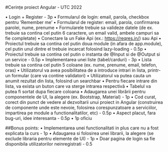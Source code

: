 #Cerințe proiect Angular - UTC 2022

•	Login + Register - 3p
•	Formularul de login: email, parola, checkbox pentru ‘Remember me’
•	Formularul de register: email, parola, confirmarea parolei, nume, prenume
•	Formularele trebuie sa valideze datele (de ex. trebuie sa contina cel putin 6 caractere, un email valid, ambele campuri sa fie completate)
•	Conectare la un Fake Api (ex.: https://reqres.in/) sau Api
•	Proiectul trebuie sa contina cel putin doua module (in afara de app.module), cel putin unul dintre el trebuie incarcat folosind lazy-loading - 0.5p
•	Proiectul trebuie sa contina cel putin o instanta de @Input si de @Output si un service - 0.5p
•	Implementarea unei liste (tabel/carduri) - 3p
•	Lista trebuie sa contina cel putin 5 coloane (ex. nume, prenume, email, telefon, oras)
•	Utilizatorul va avea posibilitatea de a introduce intrari in lista, printr-un formular (care va contine validatori)
•	Utilizatorul va putea cauta un anumit rezultat din lista, folosind un searchbar
•	Pentru fiecare intrare din lista, va exista un buton care va sterge intrarea respectivă
•	Tabelul va putea fi sortat dupa fiecare coloana
•	Adaugarea unei librării pentru componentele de UI, la alegere (ex. Bootstrap, Material) - 1p
•	Cod curat, corect din punct de vedere al dezvoltarii unui proiect in Angular (construirea de componente unde este nevoie, folosirea corespunzatoare a serviciilor, impartirea pe module a functionalitatilor, etc) - 0.5p
•	Aspect placut, fara bug-uri, idee interesanta - 0.5p
•	1p oficiu

##Bonus points: 
•	Implementarea unei functionalitati in plus care nu a fost explicata la curs - 1p
•	Adaugarea si folosirea unei librarii, la alegere 
(se exclude libraria pentru elemente de UI) - 1p
•	Doar pagina de login sa fie disponibila utilizatorilor neinregistrati - 0.5
